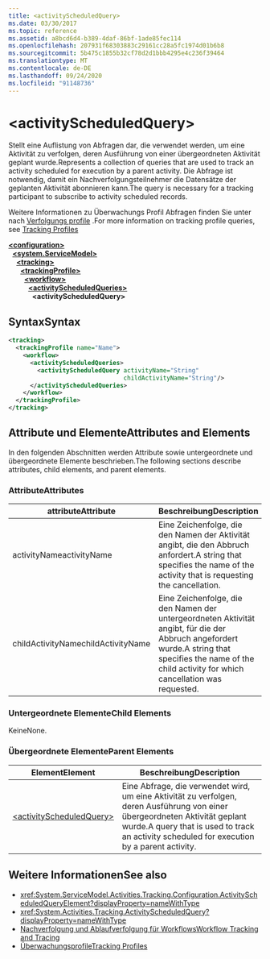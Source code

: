 ```yaml
---
title: <activityScheduledQuery>
ms.date: 03/30/2017
ms.topic: reference
ms.assetid: a8bcd6d4-b389-4daf-86bf-1ade85fec114
ms.openlocfilehash: 207931f68303883c29161cc28a5fc1974d01b6b8
ms.sourcegitcommit: 5b475c1855b32cf78d2d1bbb4295e4c236f39464
ms.translationtype: MT
ms.contentlocale: de-DE
ms.lasthandoff: 09/24/2020
ms.locfileid: "91148736"
---
```

# \<activityScheduledQuery>

<span data-ttu-id="eb839-101">Stellt eine Auflistung von Abfragen dar, die verwendet werden, um eine Aktivität zu verfolgen, deren Ausführung von einer übergeordneten Aktivität geplant wurde.</span><span class="sxs-lookup"><span data-stu-id="eb839-101">Represents a collection of queries that are used to track an activity scheduled for execution by a parent activity.</span></span> <span data-ttu-id="eb839-102">Die Abfrage ist notwendig, damit ein Nachverfolgungsteilnehmer die Datensätze der geplanten Aktivität abonnieren kann.</span><span class="sxs-lookup"><span data-stu-id="eb839-102">The query is necessary for a tracking participant to subscribe to activity scheduled records.</span></span>  
  
 <span data-ttu-id="eb839-103">Weitere Informationen zu Überwachungs Profil Abfragen finden Sie unter nach [Verfolgungs profile](../../../windows-workflow-foundation/tracking-profiles.md) .</span><span class="sxs-lookup"><span data-stu-id="eb839-103">For more information on tracking profile queries, see [Tracking Profiles](../../../windows-workflow-foundation/tracking-profiles.md)</span></span>  
  
[**\<configuration>**](../configuration-element.md)\
&nbsp;&nbsp;[**\<system.ServiceModel>**](system-servicemodel-of-workflow.md)\
&nbsp;&nbsp;&nbsp;&nbsp;[**\<tracking>**](tracking.md)\
&nbsp;&nbsp;&nbsp;&nbsp;&nbsp;&nbsp;[**\<trackingProfile>**](trackingprofile.md)\
&nbsp;&nbsp;&nbsp;&nbsp;&nbsp;&nbsp;&nbsp;&nbsp;[**\<workflow>**](workflow.md)\
&nbsp;&nbsp;&nbsp;&nbsp;&nbsp;&nbsp;&nbsp;&nbsp;&nbsp;&nbsp;[**\<activityScheduledQueries>**](activityscheduledqueries.md)\
&nbsp;&nbsp;&nbsp;&nbsp;&nbsp;&nbsp;&nbsp;&nbsp;&nbsp;&nbsp;&nbsp;&nbsp;**\<activityScheduledQuery>**  
  
## <a name="syntax"></a><span data-ttu-id="eb839-104">Syntax</span><span class="sxs-lookup"><span data-stu-id="eb839-104">Syntax</span></span>  
  
```xml
<tracking>
  <trackingProfile name="Name">
    <workflow>
      <activityScheduledQueries>
        <activityScheduledQuery activityName="String"
                                childActivityName="String"/>
      </activityScheduledQueries>
    </workflow>
  </trackingProfile>
</tracking>  
```  
  
## <a name="attributes-and-elements"></a><span data-ttu-id="eb839-105">Attribute und Elemente</span><span class="sxs-lookup"><span data-stu-id="eb839-105">Attributes and Elements</span></span>  

 <span data-ttu-id="eb839-106">In den folgenden Abschnitten werden Attribute sowie untergeordnete und übergeordnete Elemente beschrieben.</span><span class="sxs-lookup"><span data-stu-id="eb839-106">The following sections describe attributes, child elements, and parent elements.</span></span>  
  
### <a name="attributes"></a><span data-ttu-id="eb839-107">Attribute</span><span class="sxs-lookup"><span data-stu-id="eb839-107">Attributes</span></span>  
  
|<span data-ttu-id="eb839-108">attribute</span><span class="sxs-lookup"><span data-stu-id="eb839-108">Attribute</span></span>|<span data-ttu-id="eb839-109">Beschreibung</span><span class="sxs-lookup"><span data-stu-id="eb839-109">Description</span></span>|  
|---------------|-----------------|  
|<span data-ttu-id="eb839-110">activityName</span><span class="sxs-lookup"><span data-stu-id="eb839-110">activityName</span></span>|<span data-ttu-id="eb839-111">Eine Zeichenfolge, die den Namen der Aktivität angibt, die den Abbruch anfordert.</span><span class="sxs-lookup"><span data-stu-id="eb839-111">A string that specifies the name of the activity that is requesting the cancellation.</span></span>|  
|<span data-ttu-id="eb839-112">childActivityName</span><span class="sxs-lookup"><span data-stu-id="eb839-112">childActivityName</span></span>|<span data-ttu-id="eb839-113">Eine Zeichenfolge, die den Namen der untergeordneten Aktivität angibt, für die der Abbruch angefordert wurde.</span><span class="sxs-lookup"><span data-stu-id="eb839-113">A string that specifies the name of the child activity for which cancellation was requested.</span></span>|  
  
### <a name="child-elements"></a><span data-ttu-id="eb839-114">Untergeordnete Elemente</span><span class="sxs-lookup"><span data-stu-id="eb839-114">Child Elements</span></span>  

 <span data-ttu-id="eb839-115">Keine</span><span class="sxs-lookup"><span data-stu-id="eb839-115">None.</span></span>  
  
### <a name="parent-elements"></a><span data-ttu-id="eb839-116">Übergeordnete Elemente</span><span class="sxs-lookup"><span data-stu-id="eb839-116">Parent Elements</span></span>  
  
|<span data-ttu-id="eb839-117">Element</span><span class="sxs-lookup"><span data-stu-id="eb839-117">Element</span></span>|<span data-ttu-id="eb839-118">Beschreibung</span><span class="sxs-lookup"><span data-stu-id="eb839-118">Description</span></span>|  
|-------------|-----------------|  
|[\<activityScheduledQuery>](activityscheduledquery.md)|<span data-ttu-id="eb839-119">Eine Abfrage, die verwendet wird, um eine Aktivität zu verfolgen, deren Ausführung von einer übergeordneten Aktivität geplant wurde.</span><span class="sxs-lookup"><span data-stu-id="eb839-119">A query that is used to track an activity scheduled for execution by a parent activity.</span></span>|  
  
## <a name="see-also"></a><span data-ttu-id="eb839-120">Weitere Informationen</span><span class="sxs-lookup"><span data-stu-id="eb839-120">See also</span></span>

- <xref:System.ServiceModel.Activities.Tracking.Configuration.ActivityScheduledQueryElement?displayProperty=nameWithType>
- <xref:System.Activities.Tracking.ActivityScheduledQuery?displayProperty=nameWithType>
- [<span data-ttu-id="eb839-121">Nachverfolgung und Ablaufverfolgung für Workflows</span><span class="sxs-lookup"><span data-stu-id="eb839-121">Workflow Tracking and Tracing</span></span>](../../../windows-workflow-foundation/workflow-tracking-and-tracing.md)
- [<span data-ttu-id="eb839-122">Überwachungsprofile</span><span class="sxs-lookup"><span data-stu-id="eb839-122">Tracking Profiles</span></span>](../../../windows-workflow-foundation/tracking-profiles.md)
